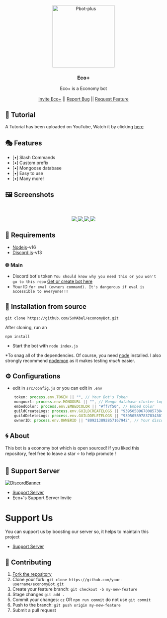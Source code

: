<!-- PROJECT LOGO -->
<br />
<p align="center">
  <a href="https://github.com/SxMAbel/economyBot">
    <img src="https://cdn.discordapp.com/attachments/939206020092285028/982478486344196096/IMG_1673.png" alt="Pbot-plus" width="200" height="200">
  </a>

  <h3 align="center">Eco+</h3>

  <p align="center">
    Eco+ is a Economy bot
    <br />
    <br />
    <a href="">Invite Eco+</a>
    ||
    <a href="https://github.com/SxMAbel/economyBot/issues">Report Bug</a>
    ||
    <a href="https://github.com/SxMAbel/economyBot/issues">Request Feature</a>
  </p>
</p>


## 📝 Tutorial

A Tutorial has been uploaded on YouTube, Watch it by clicking [here](https://www.youtube.com/watch?v=dQw4w9WgXcQ)


## 🎭 Features

- [•] Slash Commands
- [•] Custom prefix
- [•] Mongoose database
- [•] Easy to use
- [•] Many more!


## 🖼️ Screenshots
<br />
<p align="center">
  <a href="https://github.com/SxMAbel/economyBot">
    <img src="https://cdn.discordapp.com/attachments/969854833412681738/978616898977693706/unknown.png">    
    <img src="https://cdn.discordapp.com/attachments/969854833412681738/978616898977693706/unknown.png">
    <img src="https://cdn.discordapp.com/attachments/969854833412681738/978616898977693706/unknown.png">
    <img src="https://cdn.discordapp.com/attachments/969854833412681738/978616898977693706/unknown.png">

  </a>
</p>

## 📎 Requirements
* [Nodejs](https://nodejs.org/en/)-v16 
* [Discord.js](https://github.com/discordjs/discord.js/)-v13


### 🌐 Main

- Discord bot's
  token `You should know why you need this or you won't go to this repo` [Get or create bot here](https://discord.com/developers/applications)
- Your ID `for eval (owners command). It's dangerous if eval is accessible to everyone!!!`





<!-- INSTALL -->
## 🚀 Installation from source
```
git clone https://github.com/SxMAbel/economyBot.git
```
After cloning, run an
```
npm install
```
* Start the bot with `node index.js`

*To snag all of the dependencies. Of course, you need [node](https://nodejs.org/en/) installed. I also strongly recommend [nodemon](https://www.npmjs.com/package/nodemon) as it makes testing *much* easier.



<!-- CONFIGURATION -->

## ⚙️ Configurations
- edit in `src/config.js` or you can edit in `.env` 
```js
    token: process.env.TOKEN || "", // Your Bot's Token
    mongourl: process.env.MONGOURL || "", // Mongo database cluster login url here
    embedColor: process.env.EMBEDCOLOR || "#ff7f50", // Embed Color
    guildCreateLogs: process.env.GUILDCREATELOGS || "939505896780857384", // Channel ID of the channel to send when the bot is added to a server
    guildDeleteLogs: process.env.GUILDDELETELOGS || "939505897837834301", // Channel ID of the channel to send when the bot is removed from a server
    ownerID: process.env.OWNERID || "809213892857167942", // Your discord User ID
```



<!-- ABOUT THE PROJECT -->

## 🌀 About
This bot is a economy bot which is open sourced!
If you liked this repository, feel free to leave a star ⭐ to help promote !

## 💌 Support Server
[![DiscordBanner](https://cdn.discordapp.com/attachments/969854833412681738/978619936018685982/unknown.png)](https://discord.gg/CE2D8fCPAp)

- [Support Server](https://discord.gg/CE2D8fCPAp) 
- Eco+'s Support Server Invite

# Support Us

 You can support us by boosting our server so, it helps to maintain this project 

- [Support Server](https://discord.gg/CE2D8fCPAp)

## 🤝 Contributing

1. [Fork the repository](https://github.com/SxMAbel/economyBot/fork)
2. Clone your fork: `git clone https://github.com/your-username/economyBot.git`   
3. Create your feature branch: `git checkout -b my-new-feature`
4. Stage changes `git add .`
5. Commit your changes: `cz` OR `npm run commit` do not use `git commit`
6. Push to the branch: `git push origin my-new-feature`
7. Submit a pull request